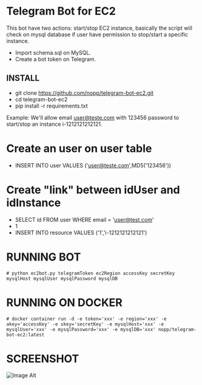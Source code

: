 # Telegram Bot for EC2

This bot have two actions: start/stop EC2 instance, basically the script will check on mysql database if user have permission to stop/start a specific instance.

* Import schema.sql on MySQL.
* Create a bot token on Telegram.

## INSTALL

* git clone https://github.com/nopp/telegram-bot-ec2.git
* cd telegram-bot-ec2
* pip install -r requirements.txt

Example: We'll allow email user@teste.com with 123456 password to start/stop an instance i-1212121212121.

Create an user on user table
============================
* INSERT INTO user VALUES ('user@teste.com',MD5('123456'))
  
Create "link" between idUser and idInstance
===========================================
* SELECT id FROM user WHERE email = 'user@test.com'
* 1
* INSERT INTO resource VALUES ('1','i-1212121212121') 

RUNNING BOT
===========

	# python ec2bot.py telegramToken ec2Region accessKey secretKey mysqlHost mysqlUser mysqlPassword mysqlDB 

RUNNING ON DOCKER
=================

	# docker container run -d -e token='xxx' -e region='xxx' -e akey='accessKey' -e skey='secretKey' -e mysqlHost='xxx' -e mysqlUser='xxx' -e mysqlPassword='xxx' -e mysqlDB='xxx' nopp/telegram-bot-ec2:latest


SCREENSHOT
==========
![Image Alt](http://i63.tinypic.com/2nsbdx4.png)
